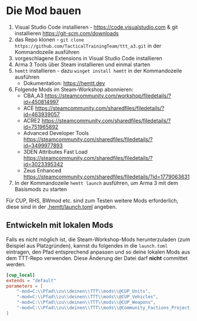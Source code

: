 # Die Mod bauen

1. Visual Studio Code installieren - <https://code.visualstudio.com> & git installieren <https://git-scm.com/downloads>
2. das Repo klonen - `git clone https://github.com/TacticalTrainingTeam/ttt_a3.git` in der Kommandozeile ausführen
3. vorgeschlagene Extensions in Visual Studio Code installieren
4. Arma 3 Tools über Steam installieren und einmal starten
5. `hemtt` installieren - dazu `winget install hemtt` in der Kommandozeile ausführen
   - Dokumentation: <https://hemtt.dev>
6. Folgende Mods im Steam-Workshop abonnieren:
    - CBA_A3 <https://steamcommunity.com/workshop/filedetails/?id=450814997>
    - ACE <https://steamcommunity.com/sharedfiles/filedetails/?id=463939057>
    - ACRE2 <https://steamcommunity.com/sharedfiles/filedetails/?id=751965892>
    - Advanced Developer Tools <https://steamcommunity.com/sharedfiles/filedetails/?id=3499977893>
    - 3DEN Attributes Fast Load <https://steamcommunity.com/sharedfiles/filedetails/?id=3023395342>
    - Zeus Enhanced <https://steamcommunity.com/sharedfiles/filedetails/?id=1779063631>
7. In der Kommandozeile `hemtt launch` ausführen, um Arma 3 mit dem Basismods zu starten

Für CUP, RHS, BWmod etc. sind zum Testen weitere Mods erforderlich, diese sind in der [.hemtt/launch.toml](.hemtt/launch.toml) angeben.

## Entwickeln mit lokalen Mods

Falls es nicht möglich ist, die Steam-Workshop-Mods herunterzuladen (zum Beispiel aus Platzgründen), kannst du folgendes in die `launch.toml` eintragen, den Pfad entsprechend anpassen und so deine lokalen Mods aus dem TTT-Repo verwenden. Diese Änderung der Datei darf **nicht** committet werden.

```toml
[cup_local]
extends = "default"
parameters = [
    "-mod=C:\\Pfad\\zu\\deinen\\TTT\\mods\\@CUP_Units",
    "-mod=C:\\Pfad\\zu\\deinen\\TTT\\mods\\@CUP_Vehicles",
    "-mod=C:\\Pfad\\zu\\deinen\\TTT\\mods\\@CUP_Weapons",
    "-mod=C:\\Pfad\\zu\\deinen\\TTT\\mods\\@Community_Factions_Project_CFP"
]
```
